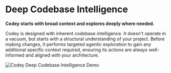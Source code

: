 # Deep Codebase Intelligence

**Codey starts with broad context and explores deeply where needed.**

Codey is designed with inherent codebase intelligence. It doesn't operate in a vacuum, but starts with a structural understanding of your project. Before making changes, it performs targeted agentic exploration to gain any additional specific context required, ensuring its actions are always well-informed and aligned with your architecture.

![Codey Deep Codebase Intelligence Demo](https://storage.googleapis.com/cline_public_images/docs/assets/codey-reading-codebase-hifi-2_compress.webp)

